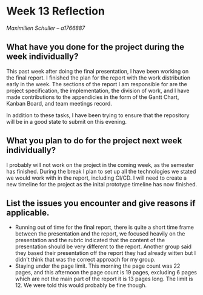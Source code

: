 # Week 13 Reflection
*Maximilien Schuller – a1766887*

## What have you done for the project during the week individually?
This past week after doing the final presentation, I have been working on the final report. I finished the plan for the report with the work distribution early in the week. The sections of the report I am responsible for are the project specification, the implementation, the division of work, and I have made contributions to the appendicies in the form of the Gantt Chart, Kanban Board, and team meetings record.

In addition to these tasks, I have been trying to ensure that the repository will be in a good state to submit on this evening.

## What you plan to do for the project next week individually?
I probably will not work on the project in the coming week, as the semester has finished. During the break I plan to set up all the technologies we stated we would work with in the report, including CI/CD. I will need to create a new timeline for the project as the inital prototype timeline has now finished.

## List the issues you encounter and give reasons if applicable.
- Running out of time for the final report, there is quite a short time frame between the presentation and the report, we focused heavily on the presentation and the rubric indicated that the content of the presentation should be very different to the report. Another group said they based their presentation off the report they had already witten but I didn't think that was the correct approach for my group.
- Staying under the page limit. This morning the page count was 22 pages, and this afternoon the page count is 19 pages, excluding 6 pages which are not the main part of the report it is 13 pages long. The limit is 12. We were told this would probably be fine though.
